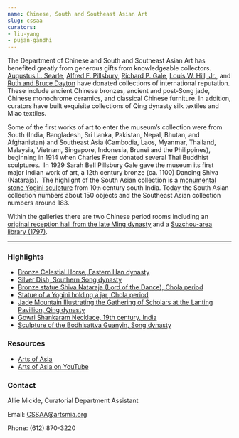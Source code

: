 ```yaml
---
name: Chinese, South and Southeast Asian Art
slug: cssaa
curators:
- liu-yang
- pujan-gandhi
---
```


The Department of Chinese and South and Southeast Asian Art has benefited greatly from generous gifts from knowledgeable collectors. [Augustus L. Searle](http://collections.artsmia.org/search/creditline:%22Augustus%20L.%20Searle%22), [Alfred F. Pillsbury](http://collections.artsmia.org/search/creditline:%22Alfred%20F.%20Pillsbury%22), [Richard P. Gale](http://collections.artsmia.org/search/creditline:%22Richard%20P.%20Gale%22), [Louis W. Hill, Jr.](http://collections.artsmia.org/search/creditline:%22Louis%20W.%20Hill,%20Jr.%22), and [Ruth and Bruce Dayton](http://collections.artsmia.org/search/creditline:%22Ruth%20and%20Bruce%20Dayton%22) have donated collections of international reputation. These include ancient Chinese bronzes, ancient and post-Song jade, Chinese monochrome ceramics, and classical Chinese furniture. In addition, curators have built exquisite collections of Qing dynasty silk textiles and Miao textiles.

Some of the first works of art to enter the museum’s collection were from South (India, Bangladesh, Sri Lanka, Pakistan, Nepal, Bhutan, and Afghanistan) and Southeast Asia (Cambodia, Laos, Myanmar, Thailand, Malaysia, Vietnam, Singapore, Indonesia, Brunei and the Philippines), beginning in 1914 when Charles Freer donated several Thai Buddhist sculptures.  In 1929 Sarah Bell Pillsbury Gale gave the museum its first major Indian work of art, a 12th century bronze (ca. 1100) Dancing Shiva (Nataraja).  The highlight of the South Asian collection is a [monumental stone Yogini sculpture](http://collections.artsmia.org/art/1380) from 10<span style="font-size: 11px;">th</span> century south India. Today the South Asian collection numbers about 150 objects and the Southeast Asian collection numbers around 183.

Within the galleries there are two Chinese period rooms including an [original reception hall from the late Ming dynasty](http://collections.artsmia.org/art/9413) and a [Suzchou-area library (1797)](http://collections.artsmia.org/art/12134).

---

### Highlights

* [Bronze Celestial Horse, Eastern Han dynasty](https://collections.artsmia.org/index.php?page=detail&id=60728)
* [Silver Dish, Southern Song dynasty](https://collections.artsmia.org/index.php?page=detail&id=114429)
* [Bronze statue Shiva Nataraja (Lord of the Dance), Chola period](https://collections.artsmia.org/index.php?page=detail&id=376)
* [Statue of a Yogini holding a jar, Chola period](https://collections.artsmia.org/index.php?page=detail&id=1380)
* [Jade Mountain Illustrating the Gathering of Scholars at the Lanting Pavillion, Qing dynasty](https://collections.artsmia.org/index.php?page=detail&id=4324)
* [Gowri Shankaram Necklace, 19th century, India](https://collections.artsmia.org/index.php?page=detail&id=4379)
* [Sculpture of the Bodhisattva Guanyin, Song dynasty](https://collections.artsmia.org/index.php?page=detail&id=5788)

### Resources

* [Arts of Asia](http://www.artsmia.org/art-of-asia)
* [Arts of Asia on YouTube](http://www.youtube.com/watch?v=z3L23_wCt8s&feature=PlayList&p=427D204B4E7C73BC&index=0&playnext=1)

### Contact

Allie Mickle, Curatorial Department Assistant

Email: [CSSAA@artsmia.org](mailto:cssaa@artsmia.org)

Phone: (612) 870-3220
